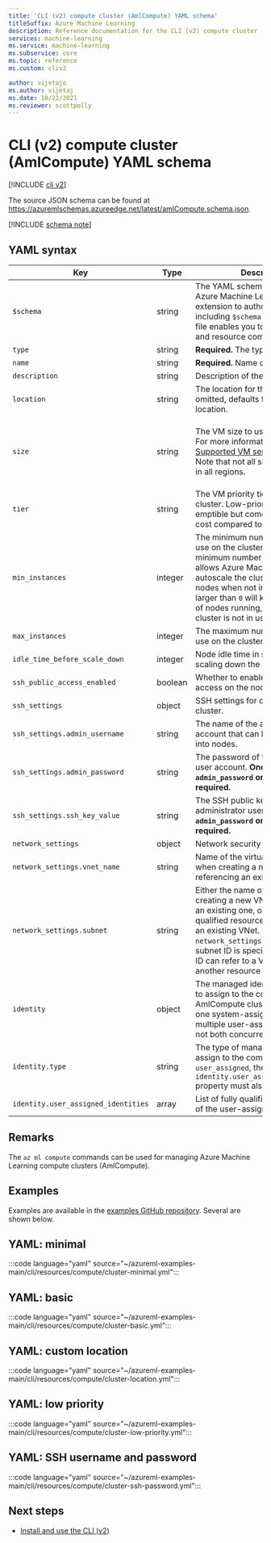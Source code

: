 ```yaml
---
title: 'CLI (v2) compute cluster (AmlCompute) YAML schema'
titleSuffix: Azure Machine Learning
description: Reference documentation for the CLI (v2) compute cluster (AmlCompute) YAML schema.
services: machine-learning
ms.service: machine-learning
ms.subservice: core
ms.topic: reference
ms.custom: cliv2

author: vijetajo
ms.author: vijetaj
ms.date: 10/21/2021
ms.reviewer: scottpolly
---
```


# CLI (v2) compute cluster (AmlCompute) YAML schema

[!INCLUDE [cli v2](includes/machine-learning-cli-v2.md)]

The source JSON schema can be found at https://azuremlschemas.azureedge.net/latest/amlCompute.schema.json.



[!INCLUDE [schema note](includes/machine-learning-preview-old-json-schema-note.md)]

## YAML syntax

| Key | Type | Description | Allowed values | Default value |
| --- | ---- | ----------- | -------------- | ------- |
| `$schema` | string | The YAML schema. If you use the Azure Machine Learning VS Code extension to author the YAML file, including `$schema` at the top of your file enables you to invoke schema and resource completions. | | |
| `type` | string | **Required.** The type of compute. | `amlcompute` | |
| `name` | string | **Required.** Name of the compute. | | |
| `description` | string | Description of the compute. | | |
| `location` | string | The location for the compute. If omitted, defaults to the workspace location. | | |
| `size` | string | The VM size to use for the cluster. For more information, see [Supported VM series and sizes](concept-compute-target.md#supported-vm-series-and-sizes). Note that not all sizes are available in all regions. | For the list of supported sizes in a given region, please use `az ml compute list-sizes`.  | `Standard_DS3_v2` |
| `tier` | string | The VM priority tier to use for the cluster. Low-priority VMs are pre-emptible but come at a reduced cost compared to dedicated VMs. | `dedicated`, `low_priority` | `dedicated` |
| `min_instances` | integer | The minimum number of nodes to use on the cluster. Setting the minimum number of nodes to `0` allows Azure Machine Learning to autoscale the cluster down to zero nodes when not in use. Any value larger than `0` will keep that number of nodes running, even if the cluster is not in use. | | `0` |
| `max_instances` | integer | The maximum number of nodes to use on the cluster. | | `1` |
| `idle_time_before_scale_down` | integer | Node idle time in seconds before scaling down the cluster. | | `120` |
| `ssh_public_access_enabled` | boolean | Whether to enable public SSH access on the nodes of the cluster. | | `false` |
| `ssh_settings` | object | SSH settings for connecting to the cluster. | | |
| `ssh_settings.admin_username` | string | The name of the administrator user account that can be used to SSH into nodes. | | |
| `ssh_settings.admin_password` | string | The password of the administrator user account. **One of `admin_password` or `ssh_key_value` is required.** | | |
| `ssh_settings.ssh_key_value` | string | The SSH public key of the administrator user account. **One of `admin_password` or `ssh_key_value` is required.** | | |
| `network_settings` | object | Network security settings. | | |
| `network_settings.vnet_name` | string | Name of the virtual network (VNet) when creating a new one or referencing an existing one. | | |
| `network_settings.subnet` | string | Either the name of the subnet when creating a new VNet or referencing an existing one, or the fully qualified resource ID of a subnet in an existing VNet. Do not specify `network_settings.vnet_name` if the subnet ID is specified. The subnet ID can refer to a VNet/subnet in another resource group. | | |
| `identity` | object | The managed identity configuration to assign to the compute. AmlCompute clusters support only one system-assigned identity or multiple user-assigned identities, not both concurrently. | | |
| `identity.type` | string | The type of managed identity to assign to the compute. If the type is `user_assigned`, the `identity.user_assigned_identities` property must also be specified. | `system_assigned`, `user_assigned` | |
| `identity.user_assigned_identities` | array | List of fully qualified resource IDs of the user-assigned identities. | | |

## Remarks

The `az ml compute` commands can be used for managing Azure Machine Learning compute clusters (AmlCompute).

## Examples

Examples are available in the [examples GitHub repository](https://github.com/Azure/azureml-examples/tree/main/cli/resources/compute). Several are shown below.

## YAML: minimal

:::code language="yaml" source="~/azureml-examples-main/cli/resources/compute/cluster-minimal.yml":::

## YAML: basic

:::code language="yaml" source="~/azureml-examples-main/cli/resources/compute/cluster-basic.yml":::

## YAML: custom location

:::code language="yaml" source="~/azureml-examples-main/cli/resources/compute/cluster-location.yml":::

## YAML: low priority

:::code language="yaml" source="~/azureml-examples-main/cli/resources/compute/cluster-low-priority.yml":::

## YAML: SSH username and password

:::code language="yaml" source="~/azureml-examples-main/cli/resources/compute/cluster-ssh-password.yml":::

## Next steps

- [Install and use the CLI (v2)](how-to-configure-cli.md)
